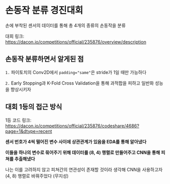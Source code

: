 # 손동작 분류 경진대회

손에 부착된 센서의 데이터를 통해 총 4개의 종류의 손동작을 분류

대회 링크: https://dacon.io/competitions/official/235876/overview/description

## 손동작 분류하면서 알게된 점

`1.` 파이토치의 Conv2D에서 `padding="same"`은 stride가 1일 때만 가능하다

`2.` Early Stopping과 K-Fold Cross Validation을 통해 과적합을 피하고 일반화 성능을 향상시키자

## 대회 1등의 접근 방식

1등 코드 링크: https://dacon.io/competitions/official/235876/codeshare/4686?page=1&dtype=recent

**센서 번호가 4씩 떨어진 변수 사이에 상관관계가 있음을 EDA를 통해 알아냈다**

**이들을 하나의 변수로 묶어주기 위해 데이터를 (8, 4) 행렬로 만들어주고 CNN을 통해 피쳐를 추출해냈다**

나는 이를 고려하지 않고 피쳐간의 연관성이 존재할 것이라 생각해 CNN을 사용하고자 (4, 8) 행렬로 바꿔주었다 (무지성)
